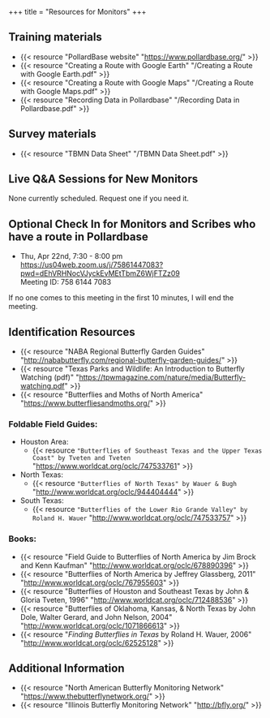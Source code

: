 +++
title = "Resources for Monitors"
+++

## Training materials

- {{< resource "PollardBase website" "https://www.pollardbase.org/" >}}
- {{< resource "Creating a Route with Google Earth" "/Creating a Route with Google Earth.pdf" >}}
- {{< resource "Creating a Route with Google Maps" "/Creating a Route with Google Maps.pdf" >}}
- {{< resource "Recording Data in Pollardbase" "/Recording Data in Pollardbase.pdf" >}}

## Survey materials

- {{< resource "TBMN Data Sheet" "/TBMN Data Sheet.pdf" >}}

## Live Q&A Sessions for New Monitors

None currently scheduled.  Request one if you need it.

## Optional Check In for Monitors and Scribes who have a route in Pollardbase

- Thu, Apr 22nd, 7:30 - 8:00 pm  
https://us04web.zoom.us/j/75861447083?pwd=dEhVRHNocVJyckEvMEtTbmZ6WjFTZz09  
Meeting ID: 758 6144 7083

If no one comes to this meeting in the first 10 minutes, I will end the meeting.

## Identification Resources

- {{< resource "NABA Regional Butterfly Garden Guides" "http://nababutterfly.com/regional-butterfly-garden-guides/" >}}
- {{< resource "Texas Parks and Wildlife: An Introduction to Butterfly Watching (pdf)" "https://tpwmagazine.com/nature/media/Butterfly-watching.pdf" >}}
- {{< resource "Butterflies and Moths of North America" "https://www.butterfliesandmoths.org/" >}}

### Foldable Field Guides:
      
- Houston Area:
  - {{< resource `"Butterflies of Southeast Texas and the Upper Texas Coast" by Tveten and Tveten` "https://www.worldcat.org/oclc/747533761" >}}
- North Texas:
  - {{< resource `"Butterflies of North Texas" by Wauer & Bugh` "http://www.worldcat.org/oclc/944404444" >}}
- South Texas:
  - {{< resource `"Butterflies of the Lower Rio Grande Valley" by Roland H. Wauer` "http://www.worldcat.org/oclc/747533757" >}}

### Books:

- {{< resource "Field Guide to Butterflies of North America by Jim Brock and Kenn Kaufman" "http://www.worldcat.org/oclc/678890396" >}}
- {{< resource "Butterflies of North America by Jeffrey Glassberg, 2011" "http://www.worldcat.org/oclc/767955603" >}}
- {{< resource "Butterflies of Houston and Southeast Texas by John & Gloria Tveten, 1996" "http://www.worldcat.org/oclc/712488536" >}}
- {{< resource "Butterflies of Oklahoma, Kansas, & North Texas by John Dole, Walter Gerard, and John Nelson, 2004" "http://www.worldcat.org/oclc/1071866613" >}}
- {{< resource "_Finding Butterflies in Texas_ by Roland H. Wauer, 2006" "http://www.worldcat.org/oclc/62525128" >}}

## Additional Information

- {{< resource "North American Butterfly Monitoring Network" "https://www.thebutterflynetwork.org/" >}}
- {{< resource "Illinois Butterfly Monitoring Network" "http://bfly.org/" >}}
